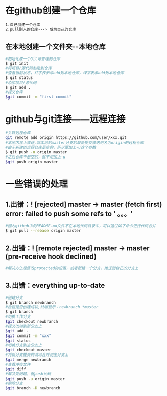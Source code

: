 # 在github创建一个仓库

```bash
1.自己创建一个仓库
2.pull别人的仓库---> 成为自己的仓库
```



## 在本地创建一个文件夹--本地仓库

```bash
#初始化成一个Git可管理的仓库
$ git init
#将项目/源代码粘贴到仓库
#查看当前状态，红字表示未add到本地仓库，绿字表示add到本地仓库
$ git status
#添加项目/源代码
$ git add .
#提交仓库
$git commit -m "first commit"
```

# github与git连接——远程连接

```bash
#关联远程仓库
git remote add origin https://github.com/user/xxx.git
#本地内容上推送,将本地的master分支的最新提交推送到名为origin的远程仓库
#由于新建的远程仓库是空的，所以要加上-u这个参数
$ git push -u origin master
#之后仓库不是空的，就不用加上-u
$git push origin master
```

# 一些错误的处理

## 1.出错：! [rejected] master -> master (fetch first) error: failed to push some refs to ' 。。。'

```bash
#因为github中的README.md文件不在本地代码目录中，可以通过如下命令进行代码合并
$ git pull --rebase origin master
```

## 2.出错：! [remote rejected] master -> master (pre-receive hook declined)

```bash
#解决方法是修改protected的设置，或者新建一个分支，推送到自己的分支上
```

## 3.出错：everything up-to-date

```bash
#创建分支
$ git branch newbranch
#检查是否创建成功,终端显示：newbranch *master
$ git branch
#切换工作分支
$git checkout newbranch
#提交改动到新分支上
$git add .
$git commit -m "xxx"
$git status
#切换分支到主分支上
$git checkout master
#将新分支提交的改动合并到主分支上
$git merge newbranch
#查看冲突文件
$git diff
#解决完问题，就push代码
$git push -u origin master
#删除分支
$git branch -D newbranch
```

